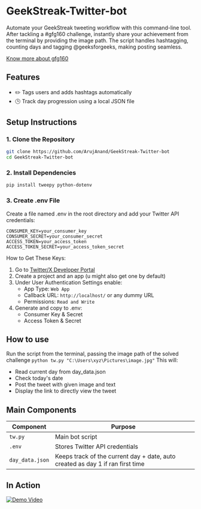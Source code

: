 # GeekStreak-Twitter-bot
Automate your GeekStreak tweeting workflow with this command-line tool. After tackling a #gfg160 challenge, instantly share your achievement from the terminal by providing the image path. The script handles hashtagging, counting days and tagging @geeksforgeeks, making posting seamless.

[Know more about gfg160](https://x.com/geeksforgeeks/status/1857321074993549547)
## Features
- ✏️ Tags users and adds hashtags automatically
- 🕒 Track day progression using a local JSON file

## Setup Instructions
### 1. Clone the Repository
```bash
git clone https://github.com/ArujAnand/GeekStreak-Twitter-bot
cd GeekStreak-Twitter-bot
````
### 2. Install Dependencies
```bash
pip install tweepy python-dotenv
```
### 3. Create .env File
Create a file named .env in the root directory and add your Twitter API credentials:
```basb
CONSUMER_KEY=your_consumer_key
CONSUMER_SECRET=your_consumer_secret
ACCESS_TOKEN=your_access_token
ACCESS_TOKEN_SECRET=your_access_token_secret
```
How to Get These Keys:
1. Go to [Twitter/X Developer Portal](https://developer.x.com/en)
2. Create a project and an app (u might also get one by default)
3. Under User Authentication Settings enable:
   - App Type: ```Web App```
   - Callback URL: ```http://localhost/``` or any dummy URL
   - Permissions: ```Read and Write```
4. Generate and copy to .env:
   - Consumer Key & Secret
   - Access Token & Secret
## How to use
Run the script from the terminal, passing the image path of the solved challenge
```python tw.py "C:\Users\xyz\Pictures\image.jpg"```
This will:
   - Read current day from day_data.json
   - Check today's date
   - Post the tweet with given image and text
   - Display the link to directly view the tweet
## Main Components
| Component       | Purpose                                    |
|-----------------|--------------------------------------------|
| `tw.py`         | Main bot script                            |
| `.env`          | Stores Twitter API credentials    |
| `day_data.json` | Keeps track of the current day + date, auto created as day 1 if ran first time |

## In Action
[![Demo Video](https://img.youtube.com/vi/gRdNdPiJP_c/0.jpg)](https://www.youtube.com/watch?v=gRdNdPiJP_c)

